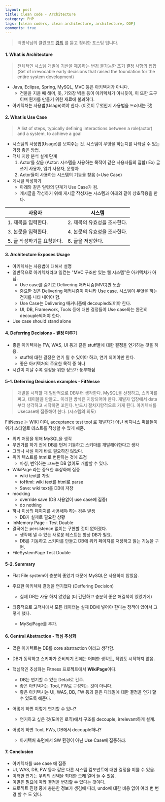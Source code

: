 ```yaml
---
layout: post
title: Clean code - Architecture
category: PHP
tags: [clean coders, clean architecture, architecture, OOP]
comments: true
---
```


> 백명석님의 클린코드 [강의](https://www.youtube.com/playlist?list=PLuLb6MC4SOvXCRePHrb4e-EYadjZ9KHyH) 를 듣고 정리한 포스팅 입니다.

#### 1. What is Architecture

> 전체적인 시스템 개발에 기반을 제공하는 변경 불가능한 초기 결정 사항의 집합(Set of irrevocable early decisions that raised the foundation for the entire system development)

- Java, Eclipse, Spring, MySQL, MVC 등은 아키텍처가 아니다. 
  - 건물을 지을 때 해머, 못, 기와장 벽돌 등이 아키텍처가 아니듯이, 이 또한 도구이며 뭔가를 만들기 위한 재료에 불과하다. 
- 아키텍처는 사용법(Usage)여야 한다. (이것이 무엇인지 사용법을 드러내는 것)



#### 2. What is Use Case

> A list of steps, typically defining interactions between a role(actor) and a system, to achieve a goal

- 시스템의 사용법(Usage)를 보여주는 것. 시스템이 무엇을 하는지를 나타낼 수 있는 가장 좋은 방법.
- 객체 지향 분석 설계 단계
  1. Actor를 찾음 (Actor: 시스템을 사용하는 목적이 같은 사용자들의 집합) Ex) 글쓰기 사용자, 읽기 사용자, 운영자
  2. Actor들이 사용하는 시스템의 기능을 찾음 (=Use Case)
- 게시글 작성하기
  - 아래와 같은 일련의 단계가 Use Case가 됨.
  - 게시글을 작성하기 위해 게시글 작성자는 시스템과 아래와 같이 상호작용을 한다.

| 사용자                     | 시스템                       |
| -------------------------- | ---------------------------- |
| 1. 제목을 입력한다.        | 2. 제목의 유효성을 조사한다. |
| 3. 본문을 입력한다.        | 4. 본문의 유효성을 조사한다. |
| 5. 글 작성하기를 요청한다. | 6. 글을 저장한다.            |



#### 3. Architecture Exposes Usage

- 아키텍처는 사용법에 대해서 설명
- 일반적으로 아키텍처라고 일컫는 "MVC 구조만 있는 웹 시스템"은 아키텍처가 아님.
  - Use case를 숨기고 Delivering 매커니즘(MVC)만 노출
  - 중요한 것은 Delivering 매커니즘이 아니라 Use case. 시스템이 무엇을 하는 건지를 나타 내어야 함.
  - Use Case는 Delivering 매커니즘에 decoupled되어야 한다. 
  - UI, DB, Framework, Tools 등에 대한 결정들이 Use case와는 완전히 decouple되어야 한다.
- Use case should stand alone



#### 4. Deferring Decisions - 결정 미루기

- 좋은 아키텍처는 FW, WAS, UI 등과 같은 stuff들에 대한 결정을 연기하는 것을 허용.
  - stuff에 대한 결정은 연기 될 수 있어야 하고, 연기 되어야만 한다. 
  - 좋은 아키텍처의 주요한 목적 중 하나
- 시간이 지날 수록 결정을 위한 정보가 풍부해짐



#### 5-1. Deferring Decisions examples - FitNesse

> 개발을 시작할 때 일반적으로 DB부터 생각한다. MySQL을 선정하고, 스키마를 짜고, 테이블을 만들고.. 이러한 방식은 지양되어야 한다. 개발자 입장에서 data부터 생각하고 시작하면 꼬인다. 반드시 절차지향적으로 가게 된다. 아키텍처를 Usecase에 집중해야 한다. (시스템의 의도)

FitNesse 는 WIKI 이며, acceptance test tool 로 개발자가 아닌 비지니스 피플들이 위키 스타일로 테스트를 작성할 수 있게 해줌.

- 위키 저장을 위해 MySQL을 생각
- 무언가를 하기 전에 DB를 먼저 기동하고 스키마를 개발해야한다고 생각
- 그러나 사실 이게 바로 필요하진 않았다.
- 위키 텍스트를 html로 변환하는 것에 초점
  - 파싱, 번역하는 코드는 DB 없이도 개발할 수 있다.
- WikiPage 라는 중요한 추상화에 집중
  - wiki text를 가짐
  - toHtml: wiki text를 html로 parse
  - Save: wiki text를 DB에 저장
- mocking
  - override save (DB 사용없이 use case에 집중)
  - do nothing
- 하나 이상의 페이지를 사용해야 하는 경우 발생
  - DB가 실제로 필요한 상황
- InMemory Page - Test Double
- 결국에는 persistence 없이는 구현할 것이 없어졌다.
  - 생각해 낼 수 있는 새로운 테스트는 항상 DB가 필요.
  - DB를 기동하고 스키마를 만들고 DB에 위키 페이지를 저장하고 읽는 기능을 구현.
- FileSystemPage Test Double



#### 5-2. Summary

- Flat File system이 충분히 좋았기 때문에 MySQL은 사용하지 않았음.
- 주요한 아키텍처 결정을 연기했다 (Deffering Decision)
  
  - 실제 DB는 사용 하지 않았음 (더 간단하고 충분히 좋은 해결책이 있었기에)
- 최종적으로 고객사에서 모든 데이터는 실제 DB에 넣어야 한다는 정책이 있어서 그렇게 했다.
  - MySqlPage를 추가.

  

#### 6. Central Abstraction - 핵심 추상화

- 많은 아키텍트는 DB를 core abstraction 이라고 생각함.
- DB가 동작하고 스키마가 준비되기 전에는 어떠한 생각도, 작업도 시작하지 않음.
- 핵심적인 추상화는 Fitness 프로젝트에서 **WikiPage**이다.
  - DB는 연기할 수 있는 Detail로 간주.
  - 좋은 아키텍처는 Tool, FW로 구성되는 것이 아니다.
  - 좋은 아키텍처는 UI, WAS, DB, FW 등과 같은 디테일에 대한 결정을 연기 할 수 있도록 해준다.
- 어떻게 하면 이렇게 연기할 수 있나?
  
  - 연기하고 싶은 것(도메인 로직)에서 구조를 decouple, irrelevant하게 설계.
- 어떻게 하면 Tool, FWs, DB에서 decouple하나?
  - 아키텍처 측면에서 SW 환경이 아닌 Use Case에 집중하라.

  

#### 7. Conclusion

- 아키텍처를 use case 에 집중
- UI, WAS, DB, FW 등과 같은 다른 시스템 컴포넌트에 대한 결정을 미룰 수 있음.
- 이러한 연기는 우리의 선택을 최대한 오래 열어 둘 수 있음.
- 이말은 필요에 따라 결정을 변경할 수 있다는 것이다.
- 프로젝트 진행 중에 충분한 정보가 생김에 따라, undo에 대한 비용 없이 여러 번 변경 할 수 도 있다.


